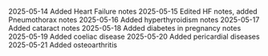 2025-05-14 Added Heart Failure notes
2025-05-15 Edited HF notes, added Pneumothorax notes
2025-05-16 Added hyperthyroidism notes
2025-05-17 Added cataract notes
2025-05-18 Added diabetes in pregnancy notes
2025-05-19 Added coeliac disease
2025-05-20 Added pericardial diseases
2025-05-21 Added osteoarthritis
